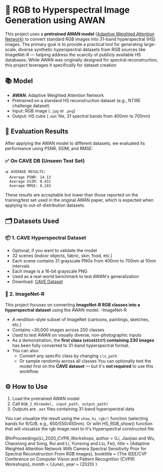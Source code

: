# 🌈 RGB to Hyperspectral Image Generation using AWAN
 
This project uses a **pretrained AWAN model** ([Adaptive Weighted Attention Network](https://openaccess.thecvf.com/content_CVPRW_2020/papers/w31/Li_Adaptive_Weighted_Attention_Network_With_Camera_Spectral_Sensitivity_Prior_for_CVPRW_2020_paper.pdf)) to convert standard RGB images into 31-band hyperspectral (HS) images.
The primary goal is to provide a practical tool for generating large-scale, diverse synthetic hyperspectral datasets from RGB sources like ImageNet-R — helping address the scarcity of publicly available HS databases. While AWAN was originally designed for spectral reconstruction, this project leverages it specifically for dataset creation

## 📚 Model

- **AWAN**: Adaptive Weighted Attention Network
- Pretrained on a standard HS reconstruction dataset (e.g., NTIRE challenge dataset)
- Input: RGB image (`.jpg` or `.png`)
- Output: HS cube (`.mat` file, 31 spectral bands from 400nm to 700nm)

## 🧪 Evaluation Results

After applying the AWAN model to different datasets, we evaluated its performance using PSNR, SSIM, and RMSE:

### ✅ On CAVE DB (Unseen Test Set)

```
📊 AVERAGE RESULTS:
  Average PSNR: 14.13
  Average SSIM: 0.431
  Average RMSE: 0.183
```

These results are acceptable but lower than those reported on the training/test set used in the original AWAN paper, which is expected when applying to out-of-distribution datasets.

## 🗂️ Datasets Used

### 📦 1. **CAVE Hyperspectral Dataset** 
- Optional, if you want to validate the model
- 32 scenes (indoor objects, fabric, skin, food, etc.)
- Each scene contains 31 grayscale PNGs from 400nm to 700nm at 10nm intervals
- Each image is a 16-bit grayscale PNG
- Used as a real-world benchmark to test AWAN's generalization
- Download: [CAVE Dataset](http://www.cs.columbia.edu/CAVE/databases/multispectral/)

### 🐘 2. **ImageNet-R**
This project focuses on converting **ImageNet-R RGB classes into a hyperspectral dataset** using the AWAN model.
-ImageNet-R
  - A rendition-style subset of ImageNet (cartoons, paintings, sketches, etc.)
  - Contains ~30,000 images across 200 classes
  - Used to test AWAN on visually diverse, non-photographic inputs
  - As a demonstration, the **first class (`n01443537`) containing 230 images** has been fully converted to 31-band hyperspectral format.
- You can also:
  - Convert any specific class by changing `cls_path`
  - Or sample randomly across all classes
You can optionally test the model first on the **CAVE dataset** — but it's **not required** to use this workflow.

## ⚙️ How to Use

1. Load the pretrained AWAN model
2. Call `RGB_2_HS(model, input_path, output_path)`
3. Outputs are `.mat` files containing 31-band hyperspectral data

You can visualize the result using the `show_hs_rgb()` function (selecting bands for R/G/B, e.g., 650/550/450nm). Or with HS_RGB_show() function that will visiualize the rgb image next to it's Hyperspectral constructed file.



@InProceedings{Li_2020_CVPR_Workshops,
author = {Li, Jiaojiao and Wu, Chaoxiong and Song, Rui and Li, Yunsong and Liu, Fei},
title = {Adaptive Weighted Attention Network With Camera Spectral Sensitivity Prior for Spectral Reconstruction From RGB Images},
booktitle = {The IEEE/CVF Conference on Computer Vision and Pattern Recognition (CVPR) Workshops},
month = {June},
year = {2020}
}
